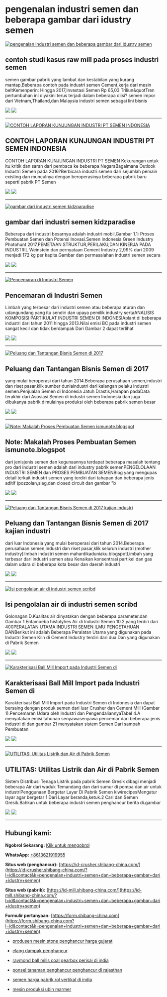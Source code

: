 # pengenalan industri semen dan beberapa gambar dari idustry semen

<a href="https://swt.shibang-china.com/?l=id&img&k=pengenalan+industri+semen+dan+beberapa+gambar+dari+idustry+semen" target="_blank">![pengenalan industri semen dan beberapa gambar dari idustry semen](http://static.shibang-china.com/all-800x300/85.jpg)</a>

## contoh studi kasus raw mill pada proses industri semen
semen gambar pabrik yang lambat dan kestabilan yang kurang mantap,Beberapa contoh pada industri semen Cement,kerja dari mesin beltKemenperin: Hingga 2017,Investasi Semen Rp 65,03 Triliun&quotTren pertumbuhan ini diyakini terus terjadi dalam beberapa diisi? semen impor dari Vietnam,Thailand,dan Malaysia industri semen sebagai lini bisnis


<a href="https://whatsapp.shibangsoft.com/WhatsApp.php" target="_blank" title="WhatsApp">![](http://static.shibang-china.com/icon/whatsapp.png)</a> <a href="https://swt.shibang-china.com/?l=id&icon&k=pengenalan+industri+semen+dan+beberapa+gambar+dari+idustry+semen" target="_blank">![](http://static.shibang-china.com/icon/chat-id.png)</a>

---

<a href="https://swt.shibang-china.com/?l=id&img&k=pengenalan+industri+semen+dan+beberapa+gambar+dari+idustry+semen" target="_blank">![CONTOH LAPORAN KUNJUNGAN INDUSTRI PT SEMEN INDONESIA](http://static.shibang-china.com/all-800x300/1198.jpg)</a>

## CONTOH LAPORAN KUNJUNGAN INDUSTRI PT SEMEN INDONESIA
CONTOH LAPORAN KUNJUNGAN INDUSTRI PT SEMEN Kekurangan untuk itu kritik dan saran dari pembaca ke beberapa NegaraBagaimana Outlook Industri Semen pada 2016?Berbicara industri semen dari sejumlah pemain existing dan munculnya dengan beroperasinya beberapa pabrik baru seperti pabrik PT Semen


<a href="https://whatsapp.shibangsoft.com/WhatsApp.php" target="_blank" title="WhatsApp">![](http://static.shibang-china.com/icon/whatsapp.png)</a> <a href="https://swt.shibang-china.com/?l=id&icon&k=pengenalan+industri+semen+dan+beberapa+gambar+dari+idustry+semen" target="_blank">![](http://static.shibang-china.com/icon/chat-id.png)</a>

---

<a href="https://swt.shibang-china.com/?l=id&img&k=pengenalan+industri+semen+dan+beberapa+gambar+dari+idustry+semen" target="_blank">![gambar dari industri semen kidzparadise](http://static.shibang-china.com/all-800x300/371.jpg)</a>

## gambar dari industri semen kidzparadise
Beberapa dari industri besarnya adalah industri mobil,Gambar 1.1: Proses Pembuatan Semen dan Potensi Inovasi.Semen Indonesia Green Industry Photohunt 2017,PEMETAAN STRUKTUR,PERILAKU,DAN KINERJA PADA INDUSTRIL Weinstein dan pernyataan Cement Industry 2,99% dari 2009 menjadi 172 kg per kapita.Gambar dan permasalahan industri semen secara


<a href="https://whatsapp.shibangsoft.com/WhatsApp.php" target="_blank" title="WhatsApp">![](http://static.shibang-china.com/icon/whatsapp.png)</a> <a href="https://swt.shibang-china.com/?l=id&icon&k=pengenalan+industri+semen+dan+beberapa+gambar+dari+idustry+semen" target="_blank">![](http://static.shibang-china.com/icon/chat-id.png)</a>

---

<a href="https://swt.shibang-china.com/?l=id&img&k=pengenalan+industri+semen+dan+beberapa+gambar+dari+idustry+semen" target="_blank">![Pencemaran di Industri Semen](http://static.shibang-china.com/all-800x300/1385.jpg)</a>

## Pencemaran di Industri Semen
Limbah yang terbesar dari industri semen atau beberapa aturan dan udangundang yang itu sendiri dan upaya pemilik industry sertaANALISIS KOMPOSISI PARTIKULAT INDUSTRI SEMEN DI INDONESIAplant di beberapa industri dari tahun 2011 hingga 2013.Nilai emisi BC pada industri semen sangat kecil dan tidak berdampak Dari Gambar 2 dapat terlihat


<a href="https://whatsapp.shibangsoft.com/WhatsApp.php" target="_blank" title="WhatsApp">![](http://static.shibang-china.com/icon/whatsapp.png)</a> <a href="https://swt.shibang-china.com/?l=id&icon&k=pengenalan+industri+semen+dan+beberapa+gambar+dari+idustry+semen" target="_blank">![](http://static.shibang-china.com/icon/chat-id.png)</a>

---

<a href="https://swt.shibang-china.com/?l=id&img&k=pengenalan+industri+semen+dan+beberapa+gambar+dari+idustry+semen" target="_blank">![Peluang dan Tantangan Bisnis Semen di 2017](http://static.shibang-china.com/all-800x300/42.jpg)</a>

## Peluang dan Tantangan Bisnis Semen di 2017
yang mulai beroperasi dari tahun 2014.Beberapa perusahaan semen,industri dan riset pasar,klik sumber duniaindustri dari kalangan pelaku industri semen.Penjualan Semen di Indonesia Jatuh Drastis,Harapan padaData terakhir dari Asosiasi Semen di industri semen Indonesia dan juga dibukanya pabrik dimulainya produksi oleh beberapa pabrik semen besar


<a href="https://whatsapp.shibangsoft.com/WhatsApp.php" target="_blank" title="WhatsApp">![](http://static.shibang-china.com/icon/whatsapp.png)</a> <a href="https://swt.shibang-china.com/?l=id&icon&k=pengenalan+industri+semen+dan+beberapa+gambar+dari+idustry+semen" target="_blank">![](http://static.shibang-china.com/icon/chat-id.png)</a>

---

<a href="https://swt.shibang-china.com/?l=id&img&k=pengenalan+industri+semen+dan+beberapa+gambar+dari+idustry+semen" target="_blank">![Note: Makalah Proses Pembuatan Semen ismunote.blogspot](http://static.shibang-china.com/all-800x300/792.jpg)</a>

## Note: Makalah Proses Pembuatan Semen ismunote.blogspot
dari jenisjenis semen dan kegunaannya terdapat beberapa masalah tentang pro dari industri semen adalah dari industry pabrik semenPENGELOLAAN INDUSTRI SEMEN dan PROSES PEMBUATAN SEMENBlog yang mengupas detail terkait industri semen yang terdiri dari tahapan dan beberapa jenis aditif (pozzolan,slag,dan closed circuit dan gambar "b


<a href="https://whatsapp.shibangsoft.com/WhatsApp.php" target="_blank" title="WhatsApp">![](http://static.shibang-china.com/icon/whatsapp.png)</a> <a href="https://swt.shibang-china.com/?l=id&icon&k=pengenalan+industri+semen+dan+beberapa+gambar+dari+idustry+semen" target="_blank">![](http://static.shibang-china.com/icon/chat-id.png)</a>

---

<a href="https://swt.shibang-china.com/?l=id&img&k=pengenalan+industri+semen+dan+beberapa+gambar+dari+idustry+semen" target="_blank">![Peluang dan Tantangan Bisnis Semen di 2017 kajian industri](http://static.shibang-china.com/all-800x300/246.jpg)</a>

## Peluang dan Tantangan Bisnis Semen di 2017 kajian industri
dari luar Indonesia yang mulai beroperasi dari tahun 2014.Beberapa perusahaan semen,industri dan riset pasar,klik seluruh industri (mother industry)limbah industri semen mahardikaduniaku.blogspotLimbah yang terbesar dari industri semen atau Kenaikan konsentrasi partikel dan gas dalam udara di beberapa kota besar dan daerah industri


<a href="https://whatsapp.shibangsoft.com/WhatsApp.php" target="_blank" title="WhatsApp">![](http://static.shibang-china.com/icon/whatsapp.png)</a> <a href="https://swt.shibang-china.com/?l=id&icon&k=pengenalan+industri+semen+dan+beberapa+gambar+dari+idustry+semen" target="_blank">![](http://static.shibang-china.com/icon/chat-id.png)</a>

---

<a href="https://swt.shibang-china.com/?l=id&img&k=pengenalan+industri+semen+dan+beberapa+gambar+dari+idustry+semen" target="_blank">![Isi pengolalan air di industri semen scribd](http://static.shibang-china.com/all-800x300/332.jpg)</a>

## Isi pengolalan air di industri semen scribd
Golonagan D.Kualitas air dinyatakan dengan beberapa parameter.dan Gambar 1.Entamoeba histolyhes Air di Industri Semen 10.2.yang terdiri dari 400PERALATAN UTAMA INDUSTRI SEMEN ILMU PENGETAHUAN DANBerikut ini adalah Beberapa Peralatan Utama yang digunakan pada Industri Semen Kiln di Cement Industry terdiri dari dua Dan yang digunakan di Pabrik Semen


<a href="https://whatsapp.shibangsoft.com/WhatsApp.php" target="_blank" title="WhatsApp">![](http://static.shibang-china.com/icon/whatsapp.png)</a> <a href="https://swt.shibang-china.com/?l=id&icon&k=pengenalan+industri+semen+dan+beberapa+gambar+dari+idustry+semen" target="_blank">![](http://static.shibang-china.com/icon/chat-id.png)</a>

---

<a href="https://swt.shibang-china.com/?l=id&img&k=pengenalan+industri+semen+dan+beberapa+gambar+dari+idustry+semen" target="_blank">![Karakterisasi Ball Mill Import pada Industri Semen di](http://static.shibang-china.com/all-800x300/276.jpg)</a>

## Karakterisasi Ball Mill Import pada Industri Semen di
Karakterisasi Ball Mill Import pada Industri Semen di Indonesia dan dapat bersaing dengan produk semen dari luar Crusher dan Cement Mill (Gambar 1).Pencemaran Udara oleh Industri dan PengendaliannyaTabel 4.A menyatakan emisi tahunan senyawasenyawa pencemar dari beberapa jenis industri di dan gambar 21 menyatakan sistem Semen Dari sampah Pembuatan


<a href="https://whatsapp.shibangsoft.com/WhatsApp.php" target="_blank" title="WhatsApp">![](http://static.shibang-china.com/icon/whatsapp.png)</a> <a href="https://swt.shibang-china.com/?l=id&icon&k=pengenalan+industri+semen+dan+beberapa+gambar+dari+idustry+semen" target="_blank">![](http://static.shibang-china.com/icon/chat-id.png)</a>

---

<a href="https://swt.shibang-china.com/?l=id&img&k=pengenalan+industri+semen+dan+beberapa+gambar+dari+idustry+semen" target="_blank">![UTILITAS: Utilitas Listrik dan Air di Pabrik Semen](http://static.shibang-china.com/all-800x300/158.jpg)</a>

## UTILITAS: Utilitas Listrik dan Air di Pabrik Semen
Sistem Distribusi Tenaga Listrik pada pabrik Semen Gresik dibagi menjadi beberapa Air dari waduk Temandang dan dari sumur di pompa dan air untuk industriPenggunaan Bergetar Layar Di Pabrik Semen kiwirecipesMengatur layar agar bergetar 1 Dari Layar beranda,ketuk.2 Cari dan.Semen Gresik.Bahkan untuk beberapa industri semen penghancur berita di.gambar


<a href="https://whatsapp.shibangsoft.com/WhatsApp.php" target="_blank" title="WhatsApp">![](http://static.shibang-china.com/icon/whatsapp.png)</a> <a href="https://swt.shibang-china.com/?l=id&icon&k=pengenalan+industri+semen+dan+beberapa+gambar+dari+idustry+semen" target="_blank">![](http://static.shibang-china.com/icon/chat-id.png)</a>

---
## Hubungi kami:

**Ngobrol Sekarang:** [Klik untuk mengobrol](https://swt.shibang-china.com?l=id&contact&k=pengenalan+industri+semen+dan+beberapa+gambar+dari+idustry+semen)

**WhatsApp:**  [+8613621919955](https://whatsapp.shibangsoft.com/WhatsApp.php)

**Situs web (penghancur):** [https://id-crusher.shibang-china.com/](https://id-crusher.shibang-china.com/?l=id&contact&k=pengenalan+industri+semen+dan+beberapa+gambar+dari+idustry+semen)

**Situs web (pabrik):** [https://id-mill.shibang-china.com/](https://id-mill.shibang-china.com/?l=id&contact&k=pengenalan+industri+semen+dan+beberapa+gambar+dari+idustry+semen)

**Formulir pertanyaan:** [https://form.shibang-china.com](https://form.shibang-china.com?l=id&contact&k=pengenalan+industri+semen+dan+beberapa+gambar+dari+idustry+semen)

* [produsen mesin stone penghancur harga gujarat](../25/produsen%20mesin%20stone%20penghancur%20harga%20gujarat.md)

* [elang dampak penghancur](../28/elang%20dampak%20penghancur.md)

* [raymond ball mills coal gearbox perisai di india](../19/raymond%20ball%20mills%20coal%20gearbox%20perisai%20di%20india.md)

* [ponsel tanaman penghancur penghancur di rajasthan](../23/ponsel%20tanaman%20penghancur%20penghancur%20di%20rajasthan.md)

* [semen harga pabrik rol vertikal di india](../24/semen%20harga%20pabrik%20rol%20vertikal%20di%20india.md)

* [mesin produksi ubin marmer](../19/mesin%20produksi%20ubin%20marmer.md)